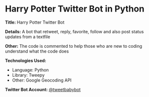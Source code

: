 # Harry Potter Twitter Bot in Python 

**Title:** Harry Potter Twitter Bot 

**Details:** A bot that retweet, reply, favorite, follow and also post status updates from a textfile 

**Other:** The code is commented to help those who are new to coding understand what the code does

**Technologies Used:**

- Language: Python
- Library: Tweepy
- Other: Google Geocoding API 

**Twitter Bot Account:** [@tweetbabybot](https://twitter.com/tweetbabybot)
